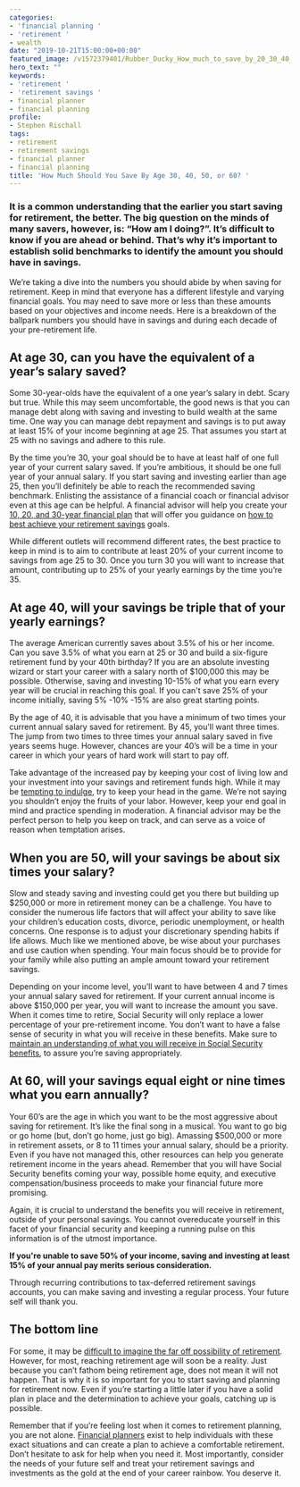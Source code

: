```yaml
---
categories:
- 'financial planning '
- 'retirement '
- wealth
date: "2019-10-21T15:00:00+00:00"
featured_image: /v1572379401/Rubber_Ducky_How_much_to_save_by_20_30_40_hfaory.jpg
hero_text: ""
keywords:
- 'retirement '
- 'retirement savings '
- financial planner
- financial planning
profile:
- Stephen Rischall
tags:
- retirement
- retirement savings
- financial planner
- financial planning
title: 'How Much Should You Save By Age 30, 40, 50, or 60? '
---
```

### It is a common understanding that the earlier you start saving for retirement, the better. The big question on the minds of many savers, however, is: “How am I doing?”. It’s difficult to know if you are ahead or behind. That’s why it’s important to establish solid benchmarks to identify the amount you should have in savings.

We’re taking a dive into the numbers you should abide by when saving for retirement. Keep in mind that everyone has a different lifestyle and varying financial goals. You may need to save more or less than these amounts based on your objectives and income needs. Here is a breakdown of the ballpark numbers you should have in savings and during each decade of your pre-retirement life.

## At age 30, can you have the equivalent of a year’s salary saved?

Some 30-year-olds have the equivalent of a one year’s salary in debt. Scary but true. While this may seem uncomfortable, the good news is that you can manage debt along with saving and investing to build wealth at the same time. One way you can manage debt repayment and savings is to put away at least 15% of your income beginning at age 25. That assumes you start at 25 with no savings and adhere to this rule.

By the time you’re 30, your goal should be to have at least half of one full year of your current salary saved. If you’re ambitious, it should be one full year of your annual salary. If you start saving and investing earlier than age 25, then you’ll definitely be able to reach the recommended saving benchmark. Enlisting the assistance of a financial coach or financial advisor even at this age can be helpful. A financial advisor will help you create your [10, 20, and 30-year financial plan](https://navalign.com/what-we-do/fiduciary-financial-planning/) that will offer you guidance on [how to best achieve your retirement savings](https://navalign.com/what-we-do/retirement-planning-strategies/) goals.

While different outlets will recommend different rates, the best practice to keep in mind is to aim to contribute at least 20% of your current income to savings from age 25 to 30. Once you turn 30 you will want to increase that amount, contributing up to 25% of your yearly earnings by the time you’re 35.

## At age 40, will your savings be triple that of your yearly earnings?

The average American currently saves about 3.5% of his or her income. Can you save 3.5% of what you earn at 25 or 30 and build a six-figure retirement fund by your 40th birthday? If you are an absolute investing wizard or start your career with a salary north of $100,000 this may be possible. Otherwise, saving and investing 10-15% of what you earn every year will be crucial in reaching this goal. If you can't save 25% of your income initially, saving 5% -10% -15% are also great starting points.

By the age of 40, it is advisable that you have a minimum of two times your current annual salary saved for retirement. By 45, you’ll want three times. The jump from two times to three times your annual salary saved in five years seems huge. However, chances are your 40’s will be a time in your career in which your years of hard work will start to pay off.

Take advantage of the increased pay by keeping your cost of living low and your investment into your savings and retirement funds high. While it may be [tempting to indulge](https://navalign.com/updates/what-s-your-money-personality/), try to keep your head in the game. We’re not saying you shouldn’t enjoy the fruits of your labor. However, keep your end goal in mind and practice spending in moderation. A financial advisor may be the perfect person to help you keep on track, and can serve as a voice of reason when temptation arises.

## When you are 50, will your savings be about six times your salary?

Slow and steady saving and investing could get you there but building up $250,000 or more in retirement money can be a challenge. You have to consider the numerous life factors that will affect your ability to save like your children’s education costs, divorce, periodic unemployment, or health concerns. One response is to adjust your discretionary spending habits if life allows. Much like we mentioned above, be wise about your purchases and use caution when spending. Your main focus should be to provide for your family while also putting an ample amount toward your retirement savings.

Depending on your income level, you’ll want to have between 4 and 7 times your annual salary saved for retirement. If your current annual income is above $150,000 per year, you will want to increase the amount you save. When it comes time to retire, Social Security will only replace a lower percentage of your pre-retirement income. You don’t want to have a false sense of security in what you will receive in these benefits. Make sure to [maintain an understanding of what you will receive in Social Security benefits](https://navalign.com/updates/what-you-should-know-about-social-security/), to assure you’re saving appropriately.

## At 60, will your savings equal eight or nine times what you earn annually?

Your 60’s are the age in which you want to be the most aggressive about saving for retirement. It’s like the final song in a musical. You want to go big or go home (but, don’t go home, just go big). Amassing $500,000 or more in retirement assets, or 8 to 11 times your annual salary, should be a priority. Even if you have not managed this, other resources can help you generate retirement income in the years ahead. Remember that you will have Social Security benefits coming your way, possible home equity, and executive compensation/business proceeds to make your financial future more promising.

Again, it is crucial to understand the benefits you will receive in retirement, outside of your personal savings. You cannot overeducate yourself in this facet of your financial security and keeping a running pulse on this information is of the utmost importance.

**If you're unable to save 50% of your income, saving and investing at least 15% of your annual pay merits serious consideration.**

Through recurring contributions to tax-deferred retirement savings accounts, you can make saving and investing a regular process. Your future self will thank you.

## The bottom line

For some, it may be [difficult to imagine the far off possibility of retirement](https://navalign.com/updates/how-to-get-mentally-ready-to-retire/). However, for most, reaching retirement age will soon be a reality. Just because you can’t fathom being retirement age, does not mean it will not happen. That is why it is so important for you to start saving and planning for retirement now. Even if you’re starting a little later if you have a solid plan in place and the determination to achieve your goals, catching up is possible.

Remember that if you’re feeling lost when it comes to retirement planning, you are not alone. [Financial planners](https://navalign.com/what-we-do/fiduciary-financial-planning/) exist to help individuals with these exact situations and can create a plan to achieve a comfortable retirement. Don’t hesitate to ask for help when you need it. Most importantly, consider the needs of your future self and treat your retirement savings and investments as the gold at the end of your career rainbow. You deserve it.